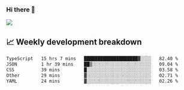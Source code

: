 ### Hi there 👋
<img align="center" src="https://github-readme-stats.vercel.app/api?username=Tumao727&show_icons=true&hide_title=true&theme=dracula" />


## 📈 Weekly development breakdown
<!--START_SECTION:waka-->

```txt
TypeScript   15 hrs 7 mins   ████████████████████▓░░░░   82.40 %
JSON         1 hr 39 mins    ██▒░░░░░░░░░░░░░░░░░░░░░░   09.04 %
CSS          39 mins         █░░░░░░░░░░░░░░░░░░░░░░░░   03.58 %
Other        29 mins         ▓░░░░░░░░░░░░░░░░░░░░░░░░   02.71 %
YAML         24 mins         ▓░░░░░░░░░░░░░░░░░░░░░░░░   02.26 %
```

<!--END_SECTION:waka-->